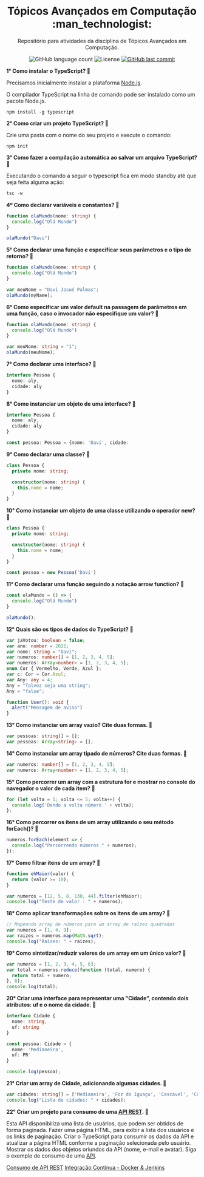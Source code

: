 <h1 align="center">
  Tópicos Avançados em Computação :man_technologist:
</h1>

<p align="center">Repositório para atividades da disciplina de Tópicos Avançados em Computação.</a>
</p>

<p align="center">
  
  <img alt="GitHub language count" src="https://img.shields.io/github/languages/count/dpalmas/tac?color=0000FF">

  <img alt="License" src="https://img.shields.io/github/license/dpalmas/tac?color=0000FF&logo=MIT">
  
  <a href="https://github.com/dpalmas/tac/commits/master">
    <img alt="GitHub last commit" src="https://img.shields.io/github/last-commit/dpalmas/tac?color=0000FF">
  </a>
</p>

**1° Como instalar o TypeScript? :pencil:**

Precisamos inicialmente instalar a plataforma [Node.js](https://nodejs.org).

O compilador TypeScript na linha de comando pode ser instalado como um pacote Node.js.

```
npm install -g typescript
```

**2° Como criar um projeto TypeScript? :pencil:**

Crie uma pasta com o nome do seu projeto e execute o comando:

``` 
npm init
```

**3° Como fazer a compilação automática ao salvar um arquivo TypeScript? :pencil:**

Executando o comando a seguir o typescript fica em modo standby até que seja feita alguma ação:

``` typescript
tsc -w
```

**4º Como declarar variáveis e constantes? :pencil:**

``` typescript
function olaMundo(nome: string) {
  console.log("Olá Mundo")
}

olaMundo("Davi")
```

**5° Como declarar uma função e especificar seus parâmetros e o tipo de retorno? :pencil:**

``` typescript
function olaMundo(nome: string) {
  console.log("Olá Mundo")
}

var meuNome = "Davi Josué Palmas";
olaMundo(myName);
```

**6° Como especificar um valor default na passagem de parâmetros em uma função, caso o invocador não especifique um valor? :pencil:**

``` typescript
function olaMundo(nome: string) {
  console.log("Olá Mundo")
}

var meuNome: string = "1";
olaMundo(meuNome);
```

**7° Como declarar uma interface? :pencil:**

``` typescript
interface Pessoa {
  nome: aly,
  cidade: aly
}
``` 

**8° Como instanciar um objeto de uma interface?  :pencil:**

``` typescript
interface Pessoa {
  nome: aly,
  cidade: aly
}

const pessoa: Pessoa = {nome: 'Davi', cidade: 
```

**9°  Como declarar uma classe? :pencil:**

``` typescript
class Pessoa {
  private nome: string;

  constructor(nome: string) {
    this.nome = nome;
  }
}
```

**10° Como instanciar um objeto de uma classe utilizando o operador new? :pencil:**

``` typescript
class Pessoa {
  private nome: string;

  constructor(nome: string) {
    this.nome = nome;
  }
}

const pessoa = new Pessoa('Davi')
```

**11° Como declarar uma função seguindo a notação arrow function? :pencil:**

``` typescript
const olaMundo = () => {
  console.log("Olá Mundo")
}

olaMundo();
```

**12° Quais são os tipos de dados do TypeScript?  :pencil:**

``` typescript
var jaVotou: boolean = false;
var ano: number = 2021;
var nome: string = "Davi";
var numeros: number[] = [1, 2, 3, 4, 5];
var numeros: Array<number> = [1, 2, 3, 4, 5];
enum Cor { Vermelho, Verde, Azul };
var c: Cor = Cor.Azul;
var Any: any = 4;
Any = "Talvez seja uma string";
Any = "false";

function User(): void {
  alert("Mensagem de aviso")
}
```

**13° Como instanciar um array vazio? Cite duas formas. :pencil:**

``` typescript
var pessoas: string[] = [];
var pessoas: Array<string> = [];
```

**14° Como instanciar um array tipado de números? Cite duas formas. :pencil:**

``` typescript
var numeros: number[] = [1, 2, 3, 4, 5];
var numeros: Array<number> = [1, 2, 3, 4, 5];
```

**15° Como percorrer um array com a estrutura for e mostrar no console do navegador o valor de cada item? :pencil:**

``` typescript
for (let volta = 1; volta <= 5; volta++) {
  console.log('Dando a volta número ' + volta);
};
```

**16° Como percorrer os itens de um array utilizando o seu método forEach()? :pencil:**

``` typescript
numeros.forEach(element => {
  console.log("Percorrendo números " + numeros);
});
```

**17° Como filtrar itens de um array? :pencil:**

``` typescript
function ehMaior(valor) {
  return (valor >= 10);
}

var numeros = [12, 5, 8, 130, 44].filter(ehMaior);
console.log("Teste de valor : " + numeros);
```

**18° Como aplicar transformações sobre os itens de um array? :pencil:**

``` typescript
// Mapeando array de números para um array de raízes quadradas
var numeros = [1, 4, 9];
var raizes = numeros.map(Math.sqrt);
console.log("Raizes: " + raizes);
```

**19° Como sintetizar/reduzir valores de um array em um único valor? :pencil:**

``` typescript
var numeros = [1, 2, 3, 4, 5, 6];
var total = numeros.reduce(function (total, numero) {
  return total + numero;
}, 0);
console.log(total);
```

**20° Criar uma interface para representar uma “Cidade”, contendo dois atributos: uf e o nome da cidade. :pencil:**

``` typescript
interface Cidade {
  nome: string,
  uf: string
}

const pessoa: Cidade = {
  nome: 'Medianeira', 
  uf: PR'
}

console.log(pessoa);
```

**21° Criar um array de Cidade, adicionando algumas cidades. :pencil:**

``` typescript
var cidades: string[] = ['Medianeira', 'Foz do Iguaçu', 'Cascavel', 'Curitiba'];
console.log("Lista de cidades: " + cidades);
```

**22° Criar um projeto para consumo de uma [API REST](https://reqres.in/). :pencil:**

Esta API disponibiliza uma lista de usuários, que podem ser obtidos de forma paginada. Fazer uma página HTML, para exibir a lista dos usuários e os links de paginação. Criar o TypeScript para consumir os dados da API e atualizar a página HTML conforme a paginação selecionada pelo usuário. Mostrar os dados dos objetos oriundos da API (nome, e-mail e avatar).
Siga o exemplo de consumo de uma [API](https://jsfiddle.net/ricardosobjak/2dpkjo6h/).

[Consumo de API REST](https://github.com/dpalmas/tac/tree/main/lista_de_usuarios)
[Integração Contínua - Docker & Jenkins](https://github.com/dpalmas/tac/tree/master/integracao_continua)
